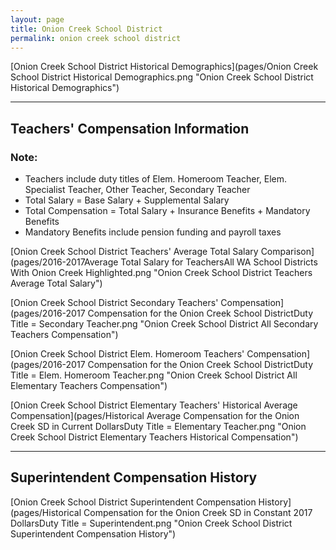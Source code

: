 ```yaml
---
layout: page
title: Onion Creek School District
permalink: onion creek school district
---
```



[Onion Creek School District Historical Demographics](pages/Onion Creek School District Historical Demographics.png "Onion Creek School District Historical Demographics")

___

## Teachers' Compensation Information
### Note:
- Teachers include duty titles of Elem. Homeroom Teacher, Elem. Specialist Teacher, Other Teacher, Secondary Teacher
- Total Salary = Base Salary + Supplemental Salary
- Total Compensation = Total Salary + Insurance Benefits + Mandatory Benefits
- Mandatory Benefits include pension funding and payroll taxes

[Onion Creek School District Teachers' Average Total Salary Comparison](pages/2016-2017Average Total Salary for TeachersAll WA School Districts With Onion Creek Highlighted.png "Onion Creek School District Teachers Average Total Salary")

[Onion Creek School District Secondary Teachers' Compensation](pages/2016-2017 Compensation for the Onion Creek School DistrictDuty Title = Secondary Teacher.png "Onion Creek School District All Secondary Teachers Compensation")

[Onion Creek School District Elem. Homeroom Teachers' Compensation](pages/2016-2017 Compensation for the Onion Creek School DistrictDuty Title = Elem. Homeroom Teacher.png "Onion Creek School District All Elementary Teachers Compensation")

[Onion Creek School District Elementary Teachers' Historical Average Compensation](pages/Historical Average Compensation for the Onion Creek SD in Current DollarsDuty Title = Elementary Teacher.png "Onion Creek School District Elementary Teachers Historical Compensation")


___

## Superintendent Compensation History

[Onion Creek School District Superintendent Compensation History](pages/Historical Compensation for the Onion Creek SD in Constant 2017 DollarsDuty Title = Superintendent.png "Onion Creek School District Superintendent Compensation History")


